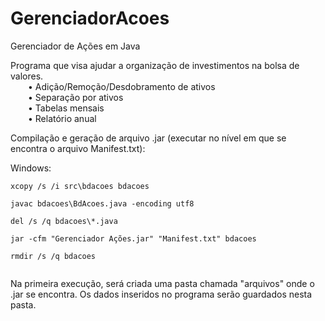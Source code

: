 # GerenciadorAcoes
Gerenciador de Ações em Java

Programa que visa ajudar a organização de investimentos na bolsa de valores.<br>
&emsp;&emsp;• Adição/Remoção/Desdobramento de ativos<br>
&emsp;&emsp;• Separação por ativos<br>
&emsp;&emsp;• Tabelas mensais<br>
&emsp;&emsp;• Relatório anual<br>

Compilação e geração de arquivo .jar (executar no nível em que se encontra o arquivo Manifest.txt):<br>

Windows:
<pre><code>xcopy /s /i src\bdacoes bdacoes<br>
javac bdacoes\BdAcoes.java -encoding utf8<br>
del /s /q bdacoes\*.java<br>
jar -cfm "Gerenciador Ações.jar" "Manifest.txt" bdacoes<br>
rmdir /s /q bdacoes<br>
</code></pre>

Na primeira execução, será criada uma pasta chamada "arquivos" onde o .jar se encontra. Os dados inseridos no programa serão guardados nesta pasta.
